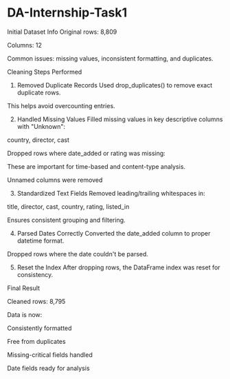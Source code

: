 # DA-Internship-Task1

Initial Dataset Info
Original rows: 8,809

Columns: 12

Common issues: missing values, inconsistent formatting, and duplicates.

 Cleaning Steps Performed

1. Removed Duplicate Records
Used drop_duplicates() to remove exact duplicate rows.

This helps avoid overcounting entries.

2. Handled Missing Values
Filled missing values in key descriptive columns with "Unknown":

country, director, cast

Dropped rows where date_added or rating was missing:

These are important for time-based and content-type analysis.

Unnamed columns were removed

3. Standardized Text Fields
Removed leading/trailing whitespaces in:

title, director, cast, country, rating, listed_in

Ensures consistent grouping and filtering.

4. Parsed Dates Correctly
Converted the date_added column to proper datetime format.

Dropped rows where the date couldn't be parsed.

5. Reset the Index
After dropping rows, the DataFrame index was reset for consistency.

 Final Result

Cleaned rows: 8,795

Data is now:

Consistently formatted

Free from duplicates

Missing-critical fields handled

Date fields ready for analysis

